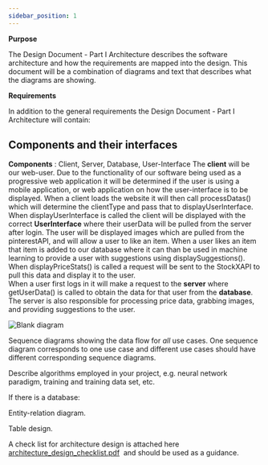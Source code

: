 ```yaml
---
sidebar_position: 1
---
```


**Purpose**

The Design Document - Part I Architecture describes the software architecture and how the requirements are mapped into the design. This document will be a combination of diagrams and text that describes what the diagrams are showing.

**Requirements**

In addition to the general requirements the Design Document - Part I Architecture will contain:

## Components and their interfaces


**Components** : Client, Server, Database, User-Interface
The **client** will be our web-user.  Due to the functionality of our software being used as a progressive web application it will be determined if the user is using a mobile application, or web application on how the user-interface is to be displayed.  When a client loads the website it will then call processDatas() which will determine the clientType and pass that to displayUserInterface.  
When displayUserInterface is called the client will be displayed with the correct **UserInterface** where their userData will be pulled from the server after login.  The user will be displayed images which are pulled from the pinterestAPI, and will allow a user to like an item.  When a user likes an item that item is added to our database where it can than be used in machine learning to provide a user with suggestions using displaySuggestions().  When displayPriceStats() is called a request will be sent to the StockXAPI to pull this data and display it to the user.  
When a user first logs in it will make a request to the **server** where getUserData() is called to obtain the data for that user from the **database**.  The server is also responsible for processing price data, grabbing images, and providing suggestions to the user.  

![Blank diagram](https://user-images.githubusercontent.com/89498580/192659599-5811a552-537f-4d47-81b0-d8c7803ed1e7.png)


Sequence diagrams showing the data flow for _all_ use cases. One sequence diagram corresponds to one use case and different use cases should have different corresponding sequence diagrams.

Describe algorithms employed in your project, e.g. neural network paradigm, training and training data set, etc.

If there is a database:

Entity-relation diagram.

Table design.

A check list for architecture design is attached here [architecture\_design\_checklist.pdf](https://templeu.instructure.com/courses/106563/files/16928870/download?wrap=1 "architecture_design_checklist.pdf")  and should be used as a guidance.

